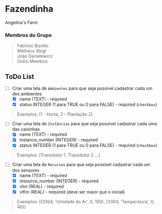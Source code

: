# Fazendinha
Angelina's Farm

### Membros do Grupo

> Fabricio Bizotto\
> Matheus Wogt\
> João Danielewicz\
> Outro Membro\

## ToDo List

- [ ] Criar uma tela de `Ambientes` para que seja possível cadastrar cada um dos ambientes
   - [x] name (TEXT) - required
   - [x] status INTEGER (1 para TRUE ou 0 para FALSE) - required (`checkbox`)
> Exemplos: [1 - Horta, 2 - Plantação 2]

 - [ ] Criar uma tela de `Instâncias` para que seja possível cadastrar cada uma das caixinhas
   - [x] name (TEXT) - required
   - [x] instance_number (INTEGER) - required
   - [x] status INTEGER (1 para TRUE ou 0 para FALSE) - required (`checkbox`)
> Exemplos: [Transdutor 1, Transdutor 2 ...]

- [ ] Criar uma tela de `Recursos` para que seja possível cadastrar cada um dos sensores
   - [x] name (TEXT) - required
   - [x] resource_number (INTEGER) - required
   - [x] vlini (REAL) - required
   - [x] vlfim (REAL) - required (deve ser maior que o inicial)
> Exemplos: [(3304, 'Umidade do Ar', 0, 100), (3304, 'Temperatura', 0, 40)]